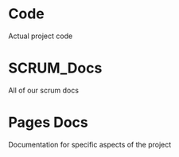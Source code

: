# Code
Actual project code

# SCRUM_Docs
All of our scrum docs

# Pages Docs
Documentation for specific aspects of the project
